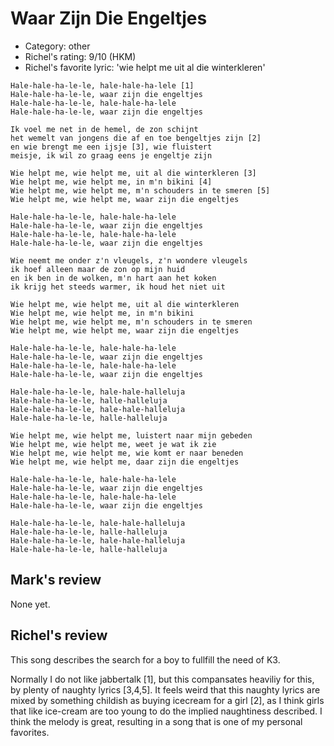 # Waar Zijn Die Engeltjes

 * Category: other
 * Richel's rating: 9/10 (HKM)
 * Richel's favorite lyric: 'wie helpt me uit al die winterkleren'

```
Hale-hale-ha-le-le, hale-hale-ha-lele [1]
Hale-hale-ha-le-le, waar zijn die engeltjes
Hale-hale-ha-le-le, hale-hale-ha-lele
Hale-hale-ha-le-le, waar zijn die engeltjes

Ik voel me net in de hemel, de zon schijnt
het wemelt van jongens die af en toe bengeltjes zijn [2]
en wie brengt me een ijsje [3], wie fluistert
meisje, ik wil zo graag eens je engeltje zijn

Wie helpt me, wie helpt me, uit al die winterkleren [3]
Wie helpt me, wie helpt me, in m'n bikini [4]
Wie helpt me, wie helpt me, m'n schouders in te smeren [5]
Wie helpt me, wie helpt me, waar zijn die engeltjes

Hale-hale-ha-le-le, hale-hale-ha-lele
Hale-hale-ha-le-le, waar zijn die engeltjes
Hale-hale-ha-le-le, hale-hale-ha-lele
Hale-hale-ha-le-le, waar zijn die engeltjes

Wie neemt me onder z'n vleugels, z'n wondere vleugels
ik hoef alleen maar de zon op mijn huid
en ik ben in de wolken, m'n hart aan het koken
ik krijg het steeds warmer, ik houd het niet uit

Wie helpt me, wie helpt me, uit al die winterkleren
Wie helpt me, wie helpt me, in m'n bikini
Wie helpt me, wie helpt me, m'n schouders in te smeren
Wie helpt me, wie helpt me, waar zijn die engeltjes

Hale-hale-ha-le-le, hale-hale-ha-lele
Hale-hale-ha-le-le, waar zijn die engeltjes
Hale-hale-ha-le-le, hale-hale-ha-lele
Hale-hale-ha-le-le, waar zijn die engeltjes

Hale-hale-ha-le-le, hale-hale-halleluja
Hale-hale-ha-le-le, halle-halleluja
Hale-hale-ha-le-le, hale-hale-halleluja
Hale-hale-ha-le-le, halle-halleluja

Wie helpt me, wie helpt me, luistert naar mijn gebeden
Wie helpt me, wie helpt me, weet je wat ik zie
Wie helpt me, wie helpt me, wie komt er naar beneden
Wie helpt me, wie helpt me, daar zijn die engeltjes

Hale-hale-ha-le-le, hale-hale-ha-lele
Hale-hale-ha-le-le, waar zijn die engeltjes
Hale-hale-ha-le-le, hale-hale-ha-lele
Hale-hale-ha-le-le, waar zijn die engeltjes

Hale-hale-ha-le-le, hale-hale-halleluja
Hale-hale-ha-le-le, halle-halleluja
Hale-hale-ha-le-le, hale-hale-halleluja
Hale-hale-ha-le-le, halle-halleluja
```

## Mark's review

None yet.

## Richel's review

This song describes the search for a boy to fullfill the need of K3.

Normally I do not like jabbertalk [1], but this compansates heaviliy for this, by plenty of naughty lyrics [3,4,5].
It feels weird that this naughty lyrics are mixed by something childish as buying icecream for a girl [2], as
I think girls that like ice-cream are too young to do the implied naughtiness described. I think the melody is
great, resulting in a song that is one of my personal favorites.
